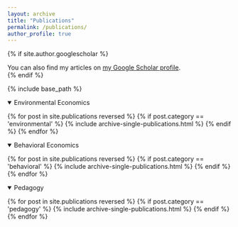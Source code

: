 ```yaml
---
layout: archive
title: "Publications"
permalink: /publications/
author_profile: true
---
```


{% if site.author.googlescholar %}
  <div class="wordwrap">You can also find my articles on <a href="{{site.author.googlescholar}}">my Google Scholar profile</a>.</div>
{% endif %}

{% include base_path %}

<details open>
<summary>
Environmental Economics
</summary>

{% for post in site.publications reversed %}
  {% if post.category == 'environmental' %}
  {% include archive-single-publications.html %}
  {% endif %}
{% endfor %}

</details>


<details open>
<summary class="id1">
Behavioral Economics
</summary>

{% for post in site.publications reversed %}
  {% if post.category == 'behavioral' %}
  {% include archive-single-publications.html %}
  {% endif %}
{% endfor %}

</details>

<details open>
<summary class="id2">
Pedagogy
</summary>

{% for post in site.publications reversed %}
  {% if post.category == 'pedagogy' %}
  {% include archive-single-publications.html %}
  {% endif %}
{% endfor %}

</details>